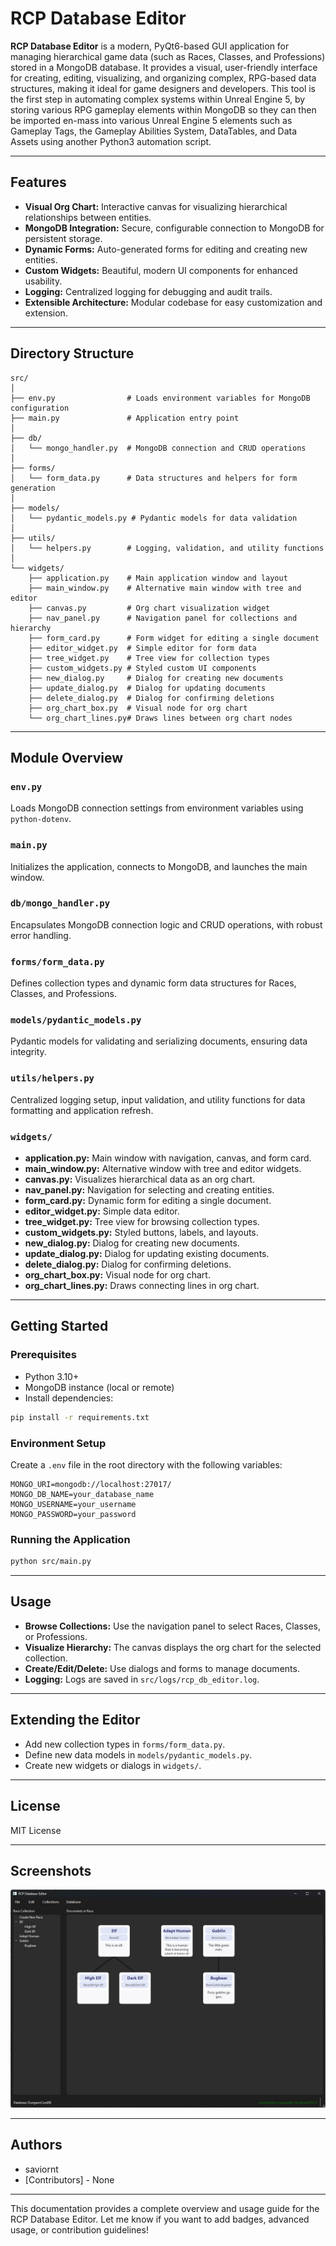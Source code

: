 # RCP Database Editor

**RCP Database Editor** is a modern, PyQt6-based GUI application for managing hierarchical game data (such as Races, Classes, and Professions) stored in a MongoDB database. It provides a visual, user-friendly interface for creating, editing, visualizing, and organizing complex, RPG-based data structures, making it ideal for game designers and developers. This tool is the first step in automating complex systems within Unreal Engine 5, by storing various RPG gameplay elements within MongoDB so they can then be imported en-mass into various Unreal Engine 5 elements such as Gameplay Tags, the Gameplay Abilities System, DataTables, and Data Assets using another Python3 automation script.

---

## Features

- **Visual Org Chart:** Interactive canvas for visualizing hierarchical relationships between entities.
- **MongoDB Integration:** Secure, configurable connection to MongoDB for persistent storage.
- **Dynamic Forms:** Auto-generated forms for editing and creating new entities.
- **Custom Widgets:** Beautiful, modern UI components for enhanced usability.
- **Logging:** Centralized logging for debugging and audit trails.
- **Extensible Architecture:** Modular codebase for easy customization and extension.

---

## Directory Structure

```text
src/
│
├── env.py                # Loads environment variables for MongoDB configuration
├── main.py               # Application entry point
│
├── db/
│   └── mongo_handler.py  # MongoDB connection and CRUD operations
│
├── forms/
│   └── form_data.py      # Data structures and helpers for form generation
│
├── models/
│   └── pydantic_models.py # Pydantic models for data validation
│
├── utils/
│   └── helpers.py        # Logging, validation, and utility functions
│
└── widgets/
    ├── application.py    # Main application window and layout
    ├── main_window.py    # Alternative main window with tree and editor
    ├── canvas.py         # Org chart visualization widget
    ├── nav_panel.py      # Navigation panel for collections and hierarchy
    ├── form_card.py      # Form widget for editing a single document
    ├── editor_widget.py  # Simple editor for form data
    ├── tree_widget.py    # Tree view for collection types
    ├── custom_widgets.py # Styled custom UI components
    ├── new_dialog.py     # Dialog for creating new documents
    ├── update_dialog.py  # Dialog for updating documents
    ├── delete_dialog.py  # Dialog for confirming deletions
    ├── org_chart_box.py  # Visual node for org chart
    └── org_chart_lines.py# Draws lines between org chart nodes
```

---

## Module Overview

### `env.py`

Loads MongoDB connection settings from environment variables using `python-dotenv`.

### `main.py`

Initializes the application, connects to MongoDB, and launches the main window.

### `db/mongo_handler.py`

Encapsulates MongoDB connection logic and CRUD operations, with robust error handling.

### `forms/form_data.py`

Defines collection types and dynamic form data structures for Races, Classes, and Professions.

### `models/pydantic_models.py`

Pydantic models for validating and serializing documents, ensuring data integrity.

### `utils/helpers.py`

Centralized logging setup, input validation, and utility functions for data formatting and application refresh.

### `widgets/`

- **application.py:** Main window with navigation, canvas, and form card.
- **main_window.py:** Alternative window with tree and editor widgets.
- **canvas.py:** Visualizes hierarchical data as an org chart.
- **nav_panel.py:** Navigation for selecting and creating entities.
- **form_card.py:** Dynamic form for editing a single document.
- **editor_widget.py:** Simple data editor.
- **tree_widget.py:** Tree view for browsing collection types.
- **custom_widgets.py:** Styled buttons, labels, and layouts.
- **new_dialog.py:** Dialog for creating new documents.
- **update_dialog.py:** Dialog for updating existing documents.
- **delete_dialog.py:** Dialog for confirming deletions.
- **org_chart_box.py:** Visual node for org chart.
- **org_chart_lines.py:** Draws connecting lines in org chart.

---

## Getting Started

### Prerequisites

- Python 3.10+
- MongoDB instance (local or remote)
- Install dependencies:

```sh
pip install -r requirements.txt
```

### Environment Setup

Create a `.env` file in the root directory with the following variables:

```env
MONGO_URI=mongodb://localhost:27017/
MONGO_DB_NAME=your_database_name
MONGO_USERNAME=your_username
MONGO_PASSWORD=your_password
```

### Running the Application

```sh
python src/main.py
```

---

## Usage

- **Browse Collections:** Use the navigation panel to select Races, Classes, or Professions.
- **Visualize Hierarchy:** The canvas displays the org chart for the selected collection.
- **Create/Edit/Delete:** Use dialogs and forms to manage documents.
- **Logging:** Logs are saved in `src/logs/rcp_db_editor.log`.

---

## Extending the Editor

- Add new collection types in `forms/form_data.py`.
- Define new data models in `models/pydantic_models.py`.
- Create new widgets or dialogs in `widgets/`.

---

## License

MIT License

---

## Screenshots

![Screenshot](logs/screenshots/Application.jpg)

---

## Authors

- saviornt
- [Contributors]
      - None

---

This documentation provides a complete overview and usage guide for the RCP Database Editor. Let me know if you want to add badges, advanced usage, or contribution guidelines!
